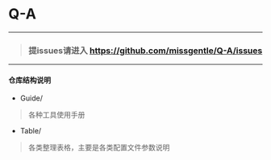 # Q-A

------------------------

> ### **提issues请进入  https://github.com/missgentle/Q-A/issues**

------------------------

#### 仓库结构说明

* Guide/
> 各种工具使用手册

* Table/
> 各类整理表格，主要是各类配置文件参数说明
